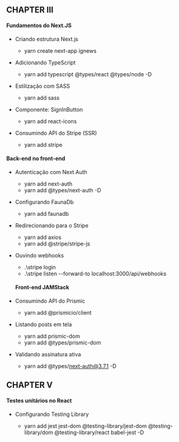 ## CHAPTER III

#### Fundamentos do Next.JS

- Criando estrutura Next.js

  - yarn create next-app ignews

- Adicionando TypeScript

  - yarn add typescript @types/react @types/node -D

- Estilização com SASS

  - yarn add sass

- Componente: SignInButton

  - yarn add react-icons

- Consumindo API do Stripe (SSR)

  - yarn add stripe

#### Back-end no front-end

- Autenticação com Next Auth

  - yarn add next-auth
  - yarn add @types/next-auth -D

- Configurando FaunaDb

  - yarn add faunadb

- Redirecionando para o Stripe

  - yarn add axios
  - yarn add @stripe/stripe-js

- Ouvindo webhooks

  - .\stripe login
  - .\stripe listen --forward-to localhost:3000/api/webhooks

  #### Front-end JAMStack

- Consumindo API do Prismic

  - yarn add @prismicio/client

- Listando posts em tela

  - yarn add prismic-dom
  - yarn add @types/prismic-dom

- Validando assinatura ativa

  - yarn add @types/next-auth@3.7.1 -D

## CHAPTER V

#### Testes unitários no React

- Configurando Testing Library

  - yarn add jest jest-dom @testing-library/jest-dom @testing-library/dom @testing-library/react babel-jest -D